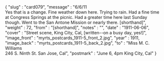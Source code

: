 {
  "slug" : "card079",
  "message" : "6/6/11<br>Yes that is a change. Fine weather down here. Trying to rain. Had a fine time at Congress Springs at the picnic. Had a greater time here last Sunday though. Went to the San Antone Mission or nearly there. [shorthand]",
  "weight" : 72,
  "from" : "[shorthand]",
  "notes" : "",
  "date" : "1911-06-06",
  "cover" : "Street scene, King City, Cal, [written--on a busy day, yes!]",
  "image_front" : "myrts_postcards_1911-5_front_2.jpg",
  "year" : 1911,
  "image_back" : "myrts_postcards_1911-5_back_2.jpg",
  "to" : "Miss M. C. Williams<br> 246 S. Ninth St. San Jose, Cal",
  "postmark" : "June 6, 4pm King City, Cal"
}
